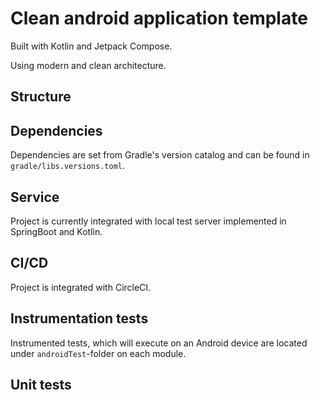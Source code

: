 # Clean android application template

Built with Kotlin and Jetpack Compose.

Using modern and clean architecture.

## Structure

## Dependencies

Dependencies are set from Gradle's version catalog and can be found in `gradle/libs.versions.toml`.

## Service

Project is currently integrated with local test server implemented in SpringBoot and Kotlin.

## CI/CD

Project is integrated with CircleCI.

## Instrumentation tests

Instrumented tests, which will execute on an Android device are located under `androidTest`-folder on each module.

## Unit tests